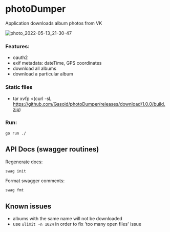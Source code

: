 # photoDumper
Application downloads album photos from VK

![photo_2022-05-13_21-30-47](https://user-images.githubusercontent.com/833157/168378024-1f67e441-507c-4a43-8613-17e9a145d252.jpg)

### Features:
- oauth2
- exif metadata: dateTime, GPS coordinates
- download all albums
- download a particular album

### Static files
- tar xvfp <(curl -sL https://github.com/Gasoid/photoDumper/releases/download/1.0.0/build.zip)

### Run:
```bash
go run ./
```

## API Docs (swagger routines)
Regenerate docs:
```bash
swag init
```

Format swagger comments:
```bash
swag fmt
```

## Known issues
- albums with the same name will not be downloaded
- use `ulimit -n 1024` in order to fix 'too many open files' issue
